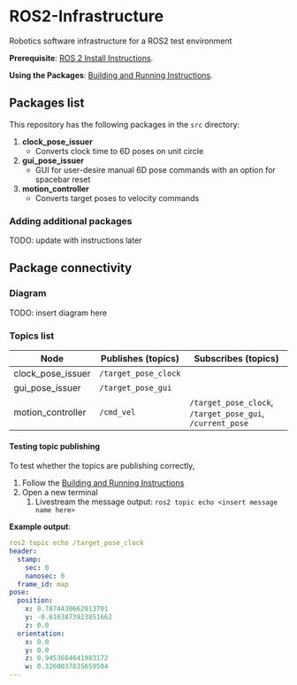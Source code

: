 # ROS2-Infrastructure
Robotics software infrastructure for a ROS2 test environment

**Prerequisite**: [ROS 2 Install Instructions](docs/install_instructions.md).

**Using the Packages**: [Building and Running Instructions](docs/building_and_running_instructions.md).


## Packages list

This repository has the following packages in the `src` directory:

1. **clock_pose_issuer**
    - Converts clock time to 6D poses on unit circle
1. **gui_pose_issuer**
    - GUI for user-desire manual 6D pose commands with an option for spacebar reset
1. **motion_controller**
    - Converts target poses to velocity commands

### Adding additional packages

TODO: update with instructions later

## Package connectivity

### Diagram

TODO: insert diagram here

### Topics list

| Node | Publishes (topics) | Subscribes (topics) |
| --- | --- | --- |
| clock_pose_issuer | `/target_pose_clock` | |
| gui_pose_issuer | `/target_pose_gui` | |
| motion_controller | `/cmd_vel` | `/target_pose_clock`, `/target_pose_gui`, `/current_pose` |


#### Testing topic publishing

To test whether the topics are publishing correctly,

1. Follow the [Building and Running Instructions](docs/building_and_running_instructions.md)
1. Open a new terminal
    1. Livestream the message output: `ros2 topic echo <insert message name here>`

**Example output**:

```yaml
ros2 topic echo /target_pose_clock
header:
  stamp:
    sec: 0
    nanosec: 0
  frame_id: map
pose:
  position:
    x: 0.7874430662013701
    y: -0.6163873923851662
    z: 0.0
  orientation:
    x: 0.0
    y: 0.0
    z: 0.9453684641983172
    w: 0.3260037835659504
---
```
